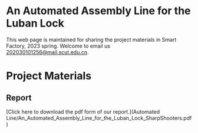 # An Automated Assembly Line for the Luban Lock
This web page is maintained for sharing the project materials in Smart Factory, 2023 spring. Welcome to email us <202030101256@mail.scut.edu.cn>.

# Project Materials

## Report
[Click here to download the pdf form of our report.](Automated Line/An_Automated_Assembly_Line_for_the_Luban_Lock_SharpShooters.pdf)


